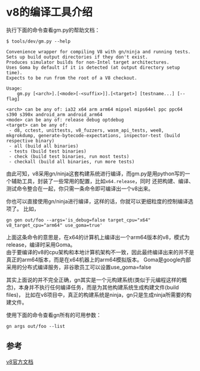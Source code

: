 # v8的编译工具介绍

执行下面的命令查看gm.py的帮助文档：
```shell script
$ tools/dev/gm.py --help

Convenience wrapper for compiling V8 with gn/ninja and running tests.
Sets up build output directories if they don't exist.
Produces simulator builds for non-Intel target architectures.
Uses Goma by default if it is detected (at output directory setup time).
Expects to be run from the root of a V8 checkout.

Usage:
    gm.py [<arch>].[<mode>[-<suffix>]].[<target>] [testname...] [--flag]

<arch> can be any of: ia32 x64 arm arm64 mipsel mips64el ppc ppc64 s390 s390x android_arm android_arm64
<mode> can be any of: release debug optdebug
<target> can be any of:
 - d8, cctest, unittests, v8_fuzzers, wasm_api_tests, wee8, mkgrokdump, generate-bytecode-expectations, inspector-test (build respective binary)
 - all (build all binaries)
 - tests (build test binaries)
 - check (build test binaries, run most tests)
 - checkall (build all binaries, run more tests)
```

由此可知，v8采用gn/ninja这套构建系统进行编译，而gm.py是用python写的一个辅助工具，封装了一些常用的配置，比如`x64.release`，同时
还把构建、编译、测试命令整合在一起，你只需一条命令即可编译出一个v8出来。
  
你也可以直接使用gn/ninja进行编译，这样的话，你就可以更细粒度的控制编译选项了。
比如，
```shell script
gn gen out/foo --args='is_debug=false target_cpu="x64" v8_target_cpu="arm64" use_goma=true'
```
上面这条命令的意思是，在x64的计算机上编译出一个arm64版本的v8，模式为release，编译时采用Goma。  
由于要编译的v8的cpu架构和本地计算机架构不一致，因此最终编译出来的并不是真正的arm64版本，而是在x64机器上的arm64模拟版本。
Goma是google内部采用的分布式编译服务，非谷歌员工可以设置use_goma=false

其实上面说的并不完全正确，gn其实是一个元构建系统(类似于元编程这样的概念)，本身并不执行任何编译任务，而是为其他构建系统生成构建文件(build files)，
比如在v8项目中，真正的构建系统是ninja，gn只是生成ninja所需要的构建文件。

使用下面的命令查看gn所有的可用参数：
```shell script
gn args out/foo --list
```

## 参考
[v8官方文档](https://v8.dev/docs/build-gn)
